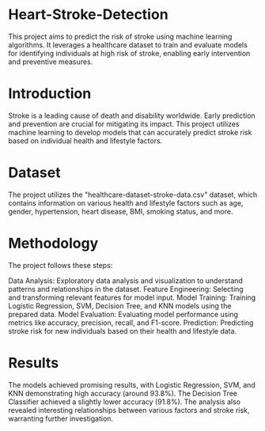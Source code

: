 # Heart-Stroke-Detection
This project aims to predict the risk of stroke using machine learning algorithms. It leverages a healthcare dataset to train and evaluate models for identifying individuals at high risk of stroke, enabling early intervention and preventive measures.

# Introduction
Stroke is a leading cause of death and disability worldwide. Early prediction and prevention are crucial for mitigating its impact. This project utilizes machine learning to develop models that can accurately predict stroke risk based on individual health and lifestyle factors.

# Dataset
The project utilizes the "healthcare-dataset-stroke-data.csv" dataset, which contains information on various health and lifestyle factors such as age, gender, hypertension, heart disease, BMI, smoking status, and more.

# Methodology
The project follows these steps:

Data Analysis: Exploratory data analysis and visualization to understand patterns and relationships in the dataset.
Feature Engineering: Selecting and transforming relevant features for model input.
Model Training: Training Logistic Regression, SVM, Decision Tree, and KNN models using the prepared data.
Model Evaluation: Evaluating model performance using metrics like accuracy, precision, recall, and F1-score.
Prediction: Predicting stroke risk for new individuals based on their health and lifestyle data.

# Results
The models achieved promising results, with Logistic Regression, SVM, and KNN demonstrating high accuracy (around 93.8%). The Decision Tree Classifier achieved a slightly lower accuracy (91.8%). The analysis also revealed interesting relationships between various factors and stroke risk, warranting further investigation.
